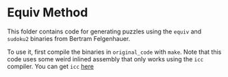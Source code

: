 # Equiv Method

This folder contains code for generating puzzles using the `equiv` and `sudoku2` binaries from Bertram Felgenhauer.

To use it, first compile the binaries in `original_code` with `make`. Note that this code uses some weird inlined assembly that only works using the `icc` compiler. You can get `icc` [here](https://www.intel.com/content/www/us/en/developer/articles/tool/intel-system-studio-download-and-install-intel-c-compiler.html)

